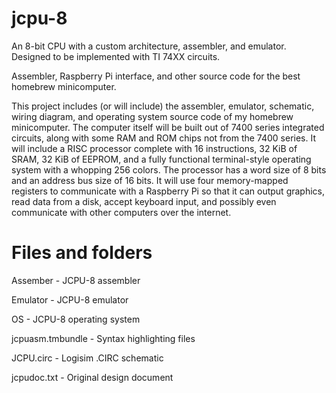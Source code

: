 # jcpu-8
An 8-bit CPU with a custom architecture, assembler, and emulator. Designed to be implemented with TI 74XX circuits.

Assembler, Raspberry Pi interface, and other source code for the best homebrew minicomputer.

This project includes (or will include) the assembler, emulator, schematic, wiring diagram, and operating system source
code of my homebrew minicomputer. The computer itself will be built out of 7400 series integrated circuits, along with
some RAM and ROM chips not from the 7400 series. It will include a RISC processor complete with 16 instructions,
32 KiB of SRAM, 32 KiB of EEPROM, and a fully functional terminal-style operating system with a whopping 256 colors. 
The processor has a word size of 8 bits and an address bus size of 16 bits. It will use four memory-mapped registers 
to communicate with a Raspberry Pi so that it can output graphics, read data from a disk, accept keyboard input, and
possibly even communicate with other computers over the internet.

# Files and folders
Assember            - JCPU-8 assembler

Emulator            - JCPU-8 emulator

OS                  - JCPU-8 operating system

jcpuasm.tmbundle    - Syntax highlighting files

JCPU.circ           - Logisim .CIRC schematic

jcpudoc.txt         - Original design document